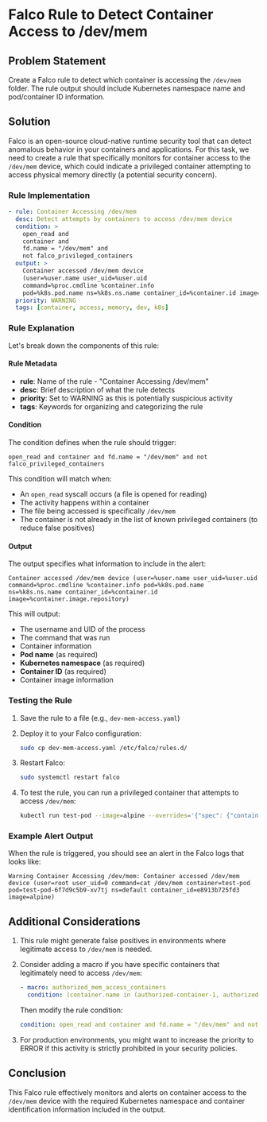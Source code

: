 # Falco Rule to Detect Container Access to /dev/mem

## Problem Statement

Create a Falco rule to detect which container is accessing the `/dev/mem` folder. The rule output should include Kubernetes namespace name and pod/container ID information.

## Solution

Falco is an open-source cloud-native runtime security tool that can detect anomalous behavior in your containers and applications. For this task, we need to create a rule that specifically monitors for container access to the `/dev/mem` device, which could indicate a privileged container attempting to access physical memory directly (a potential security concern).

### Rule Implementation

```yaml
- rule: Container Accessing /dev/mem
  desc: Detect attempts by containers to access /dev/mem device
  condition: >
    open_read and 
    container and 
    fd.name = "/dev/mem" and 
    not falco_privileged_containers
  output: >
    Container accessed /dev/mem device 
    (user=%user.name user_uid=%user.uid 
    command=%proc.cmdline %container.info 
    pod=%k8s.pod.name ns=%k8s.ns.name container_id=%container.id image=%container.image.repository)
  priority: WARNING
  tags: [container, access, memory, dev, k8s]
```

### Rule Explanation

Let's break down the components of this rule:

#### Rule Metadata
- **rule**: Name of the rule - "Container Accessing /dev/mem"
- **desc**: Brief description of what the rule detects
- **priority**: Set to WARNING as this is potentially suspicious activity 
- **tags**: Keywords for organizing and categorizing the rule

#### Condition
The condition defines when the rule should trigger:

```
open_read and container and fd.name = "/dev/mem" and not falco_privileged_containers
```

This condition will match when:
- An `open_read` syscall occurs (a file is opened for reading)
- The activity happens within a container
- The file being accessed is specifically `/dev/mem`
- The container is not already in the list of known privileged containers (to reduce false positives)

#### Output
The output specifies what information to include in the alert:

```
Container accessed /dev/mem device (user=%user.name user_uid=%user.uid command=%proc.cmdline %container.info pod=%k8s.pod.name ns=%k8s.ns.name container_id=%container.id image=%container.image.repository)
```

This will output:
- The username and UID of the process
- The command that was run
- Container information
- **Pod name** (as required)
- **Kubernetes namespace** (as required)
- **Container ID** (as required)
- Container image information

### Testing the Rule

1. Save the rule to a file (e.g., `dev-mem-access.yaml`)
2. Deploy it to your Falco configuration:
   ```bash
   sudo cp dev-mem-access.yaml /etc/falco/rules.d/
   ```
3. Restart Falco:
   ```bash
   sudo systemctl restart falco
   ```

4. To test the rule, you can run a privileged container that attempts to access `/dev/mem`:
   ```bash
   kubectl run test-pod --image=alpine --overrides='{"spec": {"containers": [{"name": "test-pod", "image": "alpine", "command": ["sh", "-c", "sleep 3 && cat /dev/mem 2>/dev/null || echo 'Access attempted'"], "securityContext": {"privileged": true}}]}}'
   ```

### Example Alert Output

When the rule is triggered, you should see an alert in the Falco logs that looks like:

```
Warning Container Accessing /dev/mem: Container accessed /dev/mem device (user=root user_uid=0 command=cat /dev/mem container=test-pod pod=test-pod-6f7d9c5b9-xv7tj ns=default container_id=e8913b725fd3 image=alpine)
```

## Additional Considerations

1. This rule might generate false positives in environments where legitimate access to `/dev/mem` is needed.

2. Consider adding a macro if you have specific containers that legitimately need to access `/dev/mem`:
   ```yaml
   - macro: authorized_mem_access_containers
     condition: (container.name in (authorized-container-1, authorized-container-2))
   ```

   Then modify the rule condition:
   ```yaml
   condition: open_read and container and fd.name = "/dev/mem" and not falco_privileged_containers and not authorized_mem_access_containers
   ```

3. For production environments, you might want to increase the priority to ERROR if this activity is strictly prohibited in your security policies.

## Conclusion

This Falco rule effectively monitors and alerts on container access to the `/dev/mem` device with the required Kubernetes namespace and container identification information included in the output.

